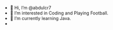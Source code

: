 - 👋 Hi, I’m @abdulcr7
- 👀 I’m interested in Coding and Playing Football.
- 🌱 I’m currently learning Java.
- 

<!---
abdulcr7/abdulcr7 is a ✨ special ✨ repository because its `README.md` (this file) appears on your GitHub profile.
You can click the Preview link to take a look at your changes.
--->
